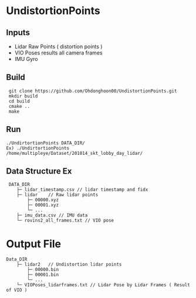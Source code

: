 # UndistortionPoints

## Inputs
- Lidar Raw Points ( distortion points )
- VIO Poses results all camera frames
- IMU Gyro

## Build
```
 git clone https://github.com/Ohdonghoon00/UndistortionPoints.git
 mkdir build
 cd build
 cmake ..
 make
```

## Run
```
./UndirtortionPoints DATA_DIR/
Ex) ./UndirtortionPoints /home/multipleye/Dataset/201014_skt_lobby_day_lidar/
```

## Data Structure Ex
```
 DATA_DIR
    ├─ lidar_timestamp.csv // lidar timestamp and fidx			
    ├─ lidar	// Raw lidar points
    	├─ 00000.xyz
    	├─ 00001.xyz
    	└─ ...						
    ├─ imu_data.csv // IMU data
    └─ rovins2_all_frames.txt // VIO pose
```

# Output File
```
Data_DIR
    ├─ lidar2	// Undistortion lidar points
    	├─ 00000.bin
    	├─ 00001.bin
    	└─ ...
    └─ VIOPoses_lidarframes.txt // Lidar Pose by Lidar Frames ( Result of VIO )
```
